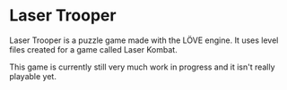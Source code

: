 # Laser Trooper
Laser Trooper is a puzzle game made with the LÖVE engine. It uses level files created for a game called Laser Kombat.

This game is currently still very much work in progress and it isn't really playable yet.
